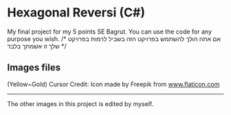 # Hexagonal Reversi (C#)
My final project for my 5 points SE Bagrut.
You can use the code for any purpose you wish.
/* אם אתה הולך להשתמש בפרויקט הזה בשביל לרמות בפרויקט שלך זו אשמתך בלבד */

## Images files
(Yellow~Gold) Cursor Credit:
Icon made by Freepik from www.flaticon.com 
* * * * * *
The other images in this project is edited by myself.
